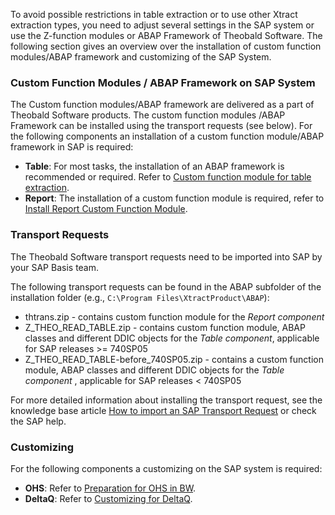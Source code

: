 To avoid possible restrictions in table extraction or to use other Xtract extraction types, you need to adjust several settings in the SAP system or use the Z-function modules or ABAP Framework of Theobald Software.
The following section gives an overview over the installation of custom function modules/ABAP framework and customizing of the SAP System.

### Custom Function Modules / ABAP Framework on SAP System

The Custom function modules/ABAP framework are delivered as a part of Theobald Software products. The custom function modules /ABAP Framework can be installed using the transport requests (see below).
For the following components an installation of a custom function module/ABAP framework in SAP is required:

- **Table**: For most tasks, the installation of an ABAP framework is recommended or required. Refer to [Custom function module for table extraction](./sap-customizing/custom-function-module-for-table-extraction). 
- **Report**: The installation of a custom function module is required, refer to [Install Report Custom Function Module](./sap-customizing/install-report-custom-function-module).

### Transport Requests

The Theobald Software transport requests need to be imported into SAP by your SAP Basis team.

The following transport requests can be found in the ABAP subfolder of the installation folder (e.g., `C:\Program Files\XtractProduct\ABAP`):

- thtrans.zip - contains custom function module for the *Report component*
- Z_THEO_READ_TABLE.zip - contains custom function module, ABAP classes and different DDIC objects for the *Table component*, applicable for SAP releases >= 740SP05
- Z_THEO_READ_TABLE-before_740SP05.zip - contains a custom function module, ABAP classes and different DDIC objects for the *Table component* , applicable for SAP releases < 740SP05

For more detailed information about installing the transport request, see the knowledge base article [How to import an SAP Transport Request](https://kb.theobald-software.com/sap/how-to-import-an-sap-transport-request-with-the-transport-management-system-stms?fromSearch=true) or check the SAP help.

### Customizing
For the following components a customizing on the SAP system is required: 

- **OHS**: Refer to [Preparation for OHS in BW](./sap-customizing/preparation-for-ohs-in-bw).
- **DeltaQ**: Refer to [Customizing for DeltaQ](./sap-customizing/customizing-for-deltaq).

